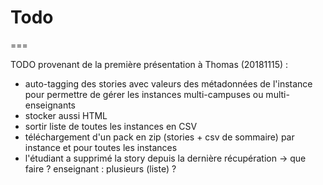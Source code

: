 # Todo
===

TODO provenant de la première présentation à Thomas (20181115) :

* auto-tagging des stories avec valeurs des métadonnées de l'instance pour permettre de gérer les instances multi-campuses ou multi-enseignants
* stocker aussi HTML
* sortir liste de toutes les instances en CSV
* téléchargement d'un pack en zip (stories + csv de sommaire) par instance et pour toutes les instances
* l'étudiant a supprimé la story depuis la dernière récupération -> que faire ?
enseignant : plusieurs (liste) ?